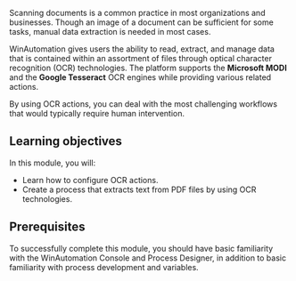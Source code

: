 Scanning documents is a common practice in most organizations and businesses. Though an image of a document can be sufficient for some tasks, manual data extraction is needed in most cases. 

WinAutomation gives users the ability to read, extract, and manage data that is contained within an assortment of files through optical character recognition (OCR) technologies. The platform supports the **Microsoft MODI** and the **Google Tesseract** OCR engines while providing various related actions.

By using OCR actions, you can deal with the most challenging workflows that would typically require human intervention.

## Learning objectives

 In this module, you will: 

- Learn how to configure OCR actions.
- Create a process that extracts text from PDF files by using OCR technologies. 

## Prerequisites

To successfully complete this module, you should have basic familiarity with the WinAutomation Console and Process Designer, in addition to basic familiarity with process development and variables. 

